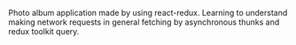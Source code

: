 Photo album application made by using react-redux. Learning to understand making network requests in general fetching by asynchronous thunks and redux toolkit query.
